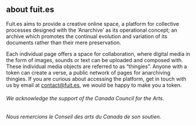 ## about fuit.es

Fuit.es aims to provide a creative online space, a platform for collective processes designed with the ‘Anarchive’ as its operational concept; an archive which promotes the continual evolution and variation of its documents rather than their mere preservation.

Each individual page offers a space for collaboration, where digital media in the form of images, sounds or text can be uploaded and composed with. These individual media objects are referred to as “thingies”. Anyone with a token can create a verse, a public network of pages for anarchiving thingies. If you are curious about accessing the platform, get in touch with us by email at contact@fuit.es, we would be happy to make you a token.

###### *We acknowledge the support of the Canada Council for the Arts.*
###### *Nous remercions le Conseil des arts du Canada de son soutien.*
